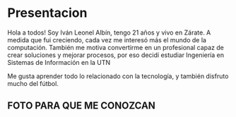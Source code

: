 # Presentacion
Hola a todos!
Soy Iván Leonel Albín, tengo 21 años y vivo en Zárate.
A medida que fui creciendo, cada vez me interesó más el mundo de la computación. También me motiva convertirme en un profesional capaz de crear soluciones y mejorar procesos, por eso decidí estudiar Ingeniería en Sistemas de Información en la UTN 

Me gusta aprender todo lo relacionado con la tecnología, y también disfruto mucho del fútbol.

## FOTO PARA QUE ME CONOZCAN 
